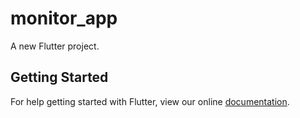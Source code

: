 # monitor_app

A new Flutter project.

## Getting Started

For help getting started with Flutter, view our online
[documentation](https://flutter.io/).
